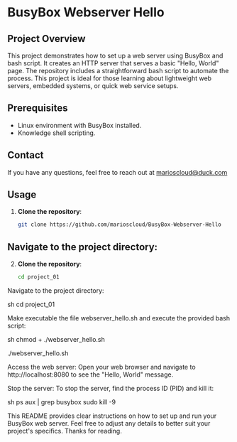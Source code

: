 # BusyBox Webserver Hello

## Project Overview
This project demonstrates how to set up a web server using BusyBox and bash script. It creates an HTTP server that serves a basic "Hello, World" page. The repository includes a straightforward bash script to automate the process. This project is ideal for those learning about lightweight web servers, embedded systems, or quick web service setups.

## Prerequisites
- Linux environment with BusyBox installed.
- Knowledge shell scripting.

## Contact
If you have any questions, feel free to reach out at marioscloud@duck.com

## Usage
1. **Clone the repository**:
   ```sh
   git clone https://github.com/marioscloud/BusyBox-Webserver-Hello

## Navigate to the project directory:
2. **Clone the repository**:
   ```sh
   cd project_01
Navigate to the project directory:

sh
cd project_01

Make executable the file webserver_hello.sh and execute the provided bash script:

sh
chmod + ./webserver_hello.sh

./webserver_hello.sh

Access the web server: Open your web browser and navigate to http://localhost:8080 to see the "Hello, World" message.

Stop the server: To stop the server, find the process ID (PID) and kill it:

sh
ps aux | grep busybox
sudo kill -9 <PID>

This README provides clear instructions on how to set up and run your BusyBox web server. Feel free to adjust any details to better suit your project's specifics. Thanks for reading.
